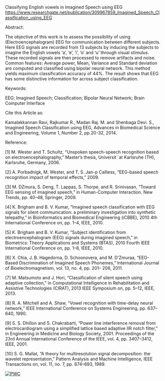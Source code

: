 Classifying English vowels in Imagined Speech using EEG https://www.researchgate.net/publication/309967859_Imagined_Speech_Classification_using_EEG

Abstract: 

The objective of this work is to assess the possibility of using (Electroencephalogram) EEG for communication between different subjects. Here EEG signals are recorded from 13 subjects by inducing the subjects to imagine the English vowels ‘a’, ‘e’, ‘i’, ‘o’ and ‘u’ through visual stimulus. These recorded signals are then processed to remove artifacts and noise. Common features: Average power, Mean, Variance and Standard deviation are computed and classified using bipolar neural network. This method yields maximum classification accuracy of 44%. The result shows that EEG has some distinctive information for across subject classification.

Keywords: 

EEG; Imagined Speech; Classification; Bipolar Neural Network; Brain Computer Interface

Cite this Article as: 

Kamalakkannan Ravi, Rajkumar R., Madan Raj. M. and Shenbaga Devi. S., Imagined Speech Classification using EEG, Advances in Biomedical Science and Engineering, Volume 1, Number 2, pp.20-32, 2014.

Reference: 

[1] M. Wester and T. Schultz, “Unspoken speech-speech recognition based on electroencephalography,”
Master’s thesis, Universit¨at Karlsruhe (TH), Karlsruhe, Germany, 2006.

[2] A. Porbadnigk, M. Wester, and T. S. Jan-p Calliess, “EEG-based speech recognition impact of
temporal effects,” 2009.

[3] M. DZmura, S. Deng, T. Lappas, S. Thorpe, and R. Srinivasan, “Toward EEG sensing of imagined
speech,” in Human-Computer Interaction. New Trends, pp. 40–48, Springer, 2009.

[4] K. Brigham and B. V. Kumar, “Imagined speech classification with EEG signals for silent communication:
a preliminary investigation into synthetic telepathy,” in Bioinformatics and Biomedical
Engineering (iCBBE), 2010 4th International Conference on, pp. 1–4, IEEE, 2010.

[5] K. Brigham and B. V. Kumar, “Subject identification from electroencephalogram (EEG) signals
during imagined speech,” in Biometrics: Theory Applications and Systems (BTAS), 2010 Fourth
IEEE International Conference on, pp. 1–8, IEEE, 2010.

[6] X. Chia, J. B. Hagedorna, D. Schoonovera, and M. D’Zmuraa, “EEG-Based Discrimination of
Imagined Speech Phonemes,” International Journal of Bioelectromagnetism, vol. 13, no. 4, pp. 201–
206, 2011.

[7] M. Matsumoto and J. Hori, “Classification of silent speech using adaptive collection,” in Computational
Intelligence in Rehabilitation and Assistive Technologies (CIRAT), 2013 IEEE Symposium on,
pp. 5–12, IEEE, 2013.

[8] R. A. Mitchell and A. Shaw, “Vowel recognition with time-delay neural network,” IEEE International
Conference on Systems Engineering, pp. 637–640, 1990.

[9] S. S. Dhillon and S. Chakrabarti, “Power line interference removal from electrocardiogram using a
simplified lattice based adaptive IIR notch filter,” in Engineering in Medicine and Biology Society,
2001. Proceedings of the 23rd Annual International Conference of the IEEE, vol. 4, pp. 3407–3412,
IEEE, 2001.

[10] S. G. Mallat, “A theory for multiresolution signal decomposition: the wavelet representation,” Pattern
Analysis and Machine Intelligence, IEEE Transactions on, vol. 11, no. 7, pp. 674–693, 1989.

[![PWC](https://img.shields.io/endpoint.svg?url=https://paperswithcode.com/badge/imagined-speech-classification-using-eeg/electroencephalogram-eeg-on)](https://paperswithcode.com/sota/electroencephalogram-eeg-on?p=imagined-speech-classification-using-eeg)

